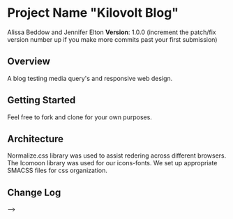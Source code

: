 # Project Name "Kilovolt Blog"

Alissa Beddow and Jennifer Elton
**Version**: 1.0.0 (increment the patch/fix version number up if you make more commits past your first submission)

## Overview
 A blog testing media query's and responsive web design. 

## Getting Started
Feel free to fork and clone for your own purposes. 

## Architecture
Normalize.css library was used to assist redering across different browsers. The Icomoon library was used for our icons-fonts. We set up appropriate SMACSS files for css organization.
## Change Log
<!-- Use this are to document the iterative changes made to your application as each feature is successfully implemented. Use time stamps. Here's an examples:

01-01-2001 4:59pm - Application now has a fully-functional express server, with GET and POST routes for the book resource.

## Credits and Collaborations
<!-- Give credit (and a link) to other people or resources that helped you build this application. -->
-->
```
